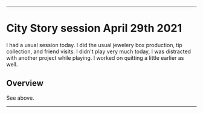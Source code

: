 
***

# City Story session April 29th 2021

I had a usual session today. I did the usual jewelery box production, tip collection, and friend visits. I didn't play very much today, I was distracted with another project while playing. I worked on quitting a little earlier as well.

## Overview

See above.

***
